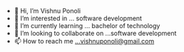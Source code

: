 - 👋 Hi, I’m Vishnu Ponoli
- 👀 I’m interested in ... software development 
- 🌱 I’m currently learning ... bachelor of technology 
- 💞️ I’m looking to collaborate on ...software development 
- 📫 How to reach me ...vishnuponoli@gmail.com

<!---
Vishnuponoli/Vishnuponoli is a ✨ special ✨ repository because its `README.md` (this file) appears on your GitHub profile.
You can click the Preview link to take a look at your changes.
--->
